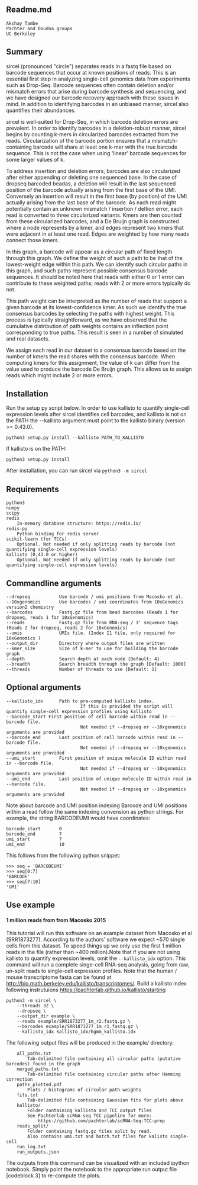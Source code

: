 ## Readme.md

	Akshay Tambe
	Pachter and Doudna groups
	UC Berkeley


## Summary

sircel (pronounced "circle")  separates reads in a fastq file based on barcode sequences that occur at known positions of reads. This is an essential first step in analyzing single-cell genomics data from experiments such as Drop-Seq. Barcode sequences often contain deletion and/or mismatch errors that arise during barcode synthesis and sequencing, and we have designed our barcode recovery approach with these issues in mind. In addition to identifying barcodes in an unbiased manner, sircel also quantifies their abundances.

sircel is well-suited for Drop-Seq, in which barcode deletion errors are prevalent. In order to identify barcodes in a deletion-robust manner, sircel begins by counting k-mers in circularized barcodes extracted from the reads. Circularization of the barcode portion ensures that a mismatch-containing barcode will share at least one k-mer with the true barcode sequence. This is not the case when using 'linear' barcode sequences for some larger values of k.

To address insertion and deletion errors, barcodes are also circularized after either appending or deleting one sequenced base. In the case of dropseq barcoded beadas, a deletion will result in the last sequenced position of the barcode actually arising from the first base of the UMI. Conversely an insertion will result in the first base (by position) of the UMI actually arising from the last base of the barcode. As each read might potentially contain an unknown mismatch / insertion / deltion error, each read is converted to three circularized variants. Kmers are then counted from these circularized barcodes, and a De Bruijn graph is constructed where a node represents by a kmer, and edges represent two kmers that were adjacent in at least one read. Edges are weighted by how many reads connect those kmers.

In this graph, a barcode will appear as a circular path of fixed length through this graph. We define the weight of such a path to be that of the lowest-weight edge within this path. We can identify such circular paths in this graph, and such paths represent possible consensus barcode sequences. It should be noted here that reads with either 0 or 1 error can contribute to these weighted paths; reads with 2 or more errors typically do not. 

This path weight can be interpreted as the number of reads that support a given barcode at its lowest-confidence kmer. As such we identify the true consensus barcodes by selecting the paths with highest weight. This process is typically straightforward, as we have observed that the cumulative distribution of path weights contains an inflection point corresponding to true paths. This result is seen in a number of simulated and real datasets.

We assign each read in our dataset to a consensus barcode based on the number of kmers the read shares with the consensus barcode. When computing kmers for this assignment, the value of k can differ from the value used to produce the barcode De Bruijn graph. This allows us to assign reads which might include 2 or more errors.

## Installation

Run the setup py script below. In order to use kallisto to quantify single-cell expression levels after sircel identifies cell barcodes, and kallisto is not on the PATH the --kallisto argument must point to the kallisto binary (version >= 0.43.0). 

	python3 setup.py install --kallisto PATH_TO_KALLISTO
	
If kallisto is on the PATH:

	python3 setup.py install

After installation, you can run sircel via `python3 -m sircel`


## Requirements

	python3
	numpy
	scipy
	redis
		In-memory database structure: https://redis.io/
	redis-py
		Python binding for redis server
	scikit-learn (for TCCs)
		Optional. Not needed if only splitting reads by barcode (not quantifying single-cell expression levels)
	kallisto (0.43.0 or higher)
		Optional. Not needed if only splitting reads by barcode (not quantifying single-cell expression levels)


## Commandline arguments

	--dropseq			Use barcode / umi positions from Macosko et al.
	--10xgenomics		Use barcodes / umi coordinates from 10xGenomics version2 chemistry
	--barcodes			Fastq.gz file from bead barcodes (Reads 1 for dropseq, reads 1 for 10xGenomics)
	--reads				Fastq.gz file from RNA-seq / 3' sequence tags (Reads 2 for dropseq, reads 2 for 10xGenomics)
	--umis				UMIs file. (Index I1 file, only required for 10xGenomics )
	--output_dir		Directory where output files are written
	--kmer_size			Size of k-mer to use for building the barcode graph
	--depth				Search depth at each node [Default: 4]
	--breadth			Search breadth through the graph [Default: 1000]
	--threads			Number of threads to use [Default: 1]
	
## Optional arguments

	--kallisto_idx		Path to pre-computed kallisto index.
								If this is provided the script will quantify single-cell expression profiles using kallisto
	--barcode_start	First position of cell barcode within read in --barcode file.
								Not needed if --dropseq or --10xgenomics arguments are provided
	--barcode_end		Last position of cell barcode within read in --barcode file.
								Not needed if --dropseq or --10xgenomics arguments are provided
	--umi_start			First position of unique molecule ID within read in --barcode file.
								Not needed if --dropseq or --10xgenomics arguments are provided
	--umi_end			Last position of unique molecule ID within read in --barcode file.
								Not needed if --dropseq or --10xgenomics arguments are provided
	
Note about barcode and UMI position indexing
Barcode and UMI positions within a read follow the same indexing convension as python strings. For example, the string BARCODEUMI would have coordinates:

	barcode_start		0
	barcode_end			7
	umi_start			7
	umi_end				10
	
This follows from the following python snippet:

	>>> seq = 'BARCODEUMI'
	>>> seq[0:7]
	'BARCODE'
	>>> seq[7:10]
	'UMI'


## Use example
#### 1 million reads from  from Macosko 2015

This tutorial will run this software on an example dataset from Macosko et al (SRR1873277). According to the authors' software we expect ~570 single cells from this dataset. To speed things up we only use the first 1 million reads in the file (rather than ~400 million).Note that if you are not using kallisto to quantify expression levels, omit the `--kallisto_idx` option. This command will run a complete singe-cell RNA-seq analysis, going from raw, un-split reads to single-cell expression profiles. Note that the human / mouse transcriptome fasta can be found at http://bio.math.berkeley.edu/kallisto/transcriptomes/. Build a kallisto index following instrutuions https://pachterlab.github.io/kallisto/starting

	python3 -m sircel \
		--threads 32 \
		--dropseq \
		--output_dir example \
		--reads example/SRR1873277_1m_r2.fastq.gz \
		--barcodes example/SRR1873277_1m_r1.fastq.gz \
		--kallisto_idx kallisto_idx/hgmm_kallisto.idx

The following output files will be produced in the example/ directory:

		all_paths.txt
			Tab-delimited file containing all circular paths (putative barcodes) found in the graph 
		merged_paths.txt
			Tab-delimited file containing circular paths after Hamming correction	
		paths_plotted.pdf
			Plots / histograms of circular path weights
		fits.txt
			Tab-delimited file containing Gaussian fits for plots above
		kallisto/
			Folder containing kallisto and TCC output files
			See Pachterlab scRNA-seq TCC pipeline for more:
				https://github.com/pachterlab/scRNA-Seq-TCC-prep
		reads_split/
			Folder containing fastq.gz files split by read.
			Also contains umi.txt and batch.txt files for kalisto single-cell
		run_log.txt
		run_outputs.json

The outputs from this command can be visualized with an included ipython notebook. Simply point the notebook to the appropriate run output file [codeblock 3] to re-compute the plots.


